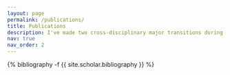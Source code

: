```yaml
---
layout: page
permalink: /publications/
title: Publications
description: I've made two cross-disciplinary major transitions during past academic journey. The first was from Management Science to Computer Science, which is during the third year of my undergraduate education. The second was from Computer Science to Cell Biology, the field that I'm currently working on, and this starts from my graduate application. Although transition normally means painful as it requires considerable time and effort to start from scratch, I enjoy the happiness to explore my research insterets. As I've managed to accumulate substantial knowledge in these fields, my research papers are now well on their way.
nav: true
nav_order: 2
---
```

<!-- _pages/publications.md -->
<div class="publications">

{% bibliography -f {{ site.scholar.bibliography }} %}

</div>
